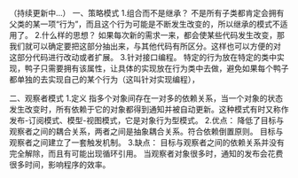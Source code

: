 （持续更新中...）
一、策略模式
    1.组合而不是继承？
    不是所有子类都肯定会拥有父类的某一项“行为”，而且这个行为可能是不断发生改变的，所以继承的模式不适用了。
    2.什么样的思想？
    如果每次新的需求一来，都会使某些代码发生改变，那我们就可以确定要把这部分抽出来，与其他代码有所区分。这样也可以方便的对
    这部分代码进行改动或者扩展。
    3.针对接口编程。
    特定的行为放在特定的类中实现，鸭子只需要拥有该属性，让具体的实现放在行为类中去做，避免如果每个鸭子都单独的去实现自己的某个行为（这叫针对实现编程），

二、观察者模式
   1.定义
   指多个对象间存在一对多的依赖关系，当一个对象的状态发生改变时，所有依赖于它的对象都得到通知并被自动更新。这种模式有时又称作发布-订阅模式、模型-视图模式，它是对象行为型模式。
   2.优点：
         降低了目标与观察者之间的耦合关系，两者之间是抽象耦合关系。符合依赖倒置原则。
         目标与观察者之间建立了一套触发机制。
   3.缺点：
         目标与观察者之间的依赖关系并没有完全解除，而且有可能出现循环引用。
         当观察者对象很多时，通知的发布会花费很多时间，影响程序的效率。
